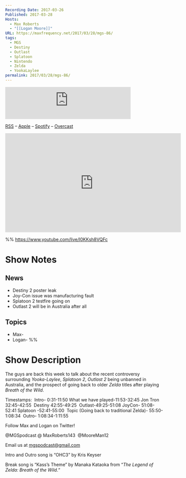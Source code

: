 ```yaml
---
Recording Date: 2017-03-26
Published: 2017-03-28
Hosts:
  - Max Roberts
  - "[[Logan Moore]]"
URL: https://maxfrequency.net/2017/03/28/mgs-86/
tags:
  - MGS
  - Destiny
  - Outlast
  - Splatoon
  - Nintendo
  - Zelda
  - YookaLaylee
permalink: 2017/03/28/mgs-86/
---
```

<iframe src="https://podcasters.spotify.com/pod/show/millennialgamingspeak/embed/episodes/Episode-86-Yooka-Laylee-Controversy-and-Splatoon-2s-Testfire-e1adhtg/a-a6ts483" height="102px" width="400px" frameborder="0" scrolling="no"></iframe>

[RSS](https://anchor.fm/s/74aa3858/podcast/rss) – [Apple](https://podcasts.apple.com/us/podcast/episode-3-gdc-wrap-up/id1000915981?i=1000542222515) – [Spotify](https://open.spotify.com/episode/7wePXT4Bt22LWifVLx3n8y) – [Overcast](https://overcast.fm/+EtIgeWxEU)

<div class=iframe-container>
<iframe width="560" height="315" src="https://www.youtube-nocookie.com/embed/I0KKsh8VQFc?si=oyr0xucJfrYR-NFn" title="YouTube video player" frameborder="0" allow="accelerometer; autoplay; clipboard-write; encrypted-media; gyroscope; picture-in-picture; web-share" allowfullscreen></iframe>
</div>

%%
https://www.youtube.com/live/I0KKsh8VQFc

# Show Notes

## News

- Destiny 2 poster leak
- Joy-Con issue was manufacturing fault
- Splatoon 2 testfire going on
- Outlast 2 will be in Australia after all
## Topics

- Max- 
- Logan- %%
# Show Description

The guys are back this week to talk about the recent controversy surrounding *Yooka-Laylee*, *Splatoon 2*, *Outlast 2* being unbanned in Australia, and the prospect of going back to older *Zelda* titles after playing *Breath of the Wild*.

Timestamps: 
Intro- 0:31-11:50
What we have played-11:53-32:45
Jon Tron 32:45-42:55 
Destiny 42:55-49:25 
Outlast-49:25-51:08
JoyCon- 51:08-52:41
Splatoon -52:41-55:00 
Topic (Going back to traditional Zelda)- 55:50-1:08:34 
Outro- 1:08:34-1:11:55

Follow Max and Logan on Twitter!

@MGSpodcast @
MaxRoberts143 
@MooreMan12

Email us at mgspodcast@gmail.com

Intro and Outro song is “OHC3” by Kris Keyser

Break song is “Kass’s Theme” by Manaka Kataoka from “*The Legend of Zelda: Breath of the Wild*.“